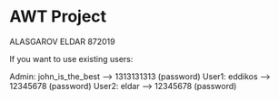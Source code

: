AWT Project
===

ALASGAROV ELDAR
872019

If you want to use existing users:

Admin: john_is_the_best --> 1313131313 (password)
User1: eddikos --> 12345678 (password)
User2: eldar --> 12345678 (password)